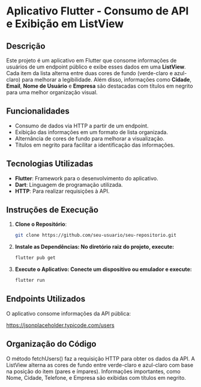 # Aplicativo Flutter - Consumo de API e Exibição em ListView

## Descrição

Este projeto é um aplicativo em Flutter que consome informações de usuários de um endpoint público e exibe esses dados em uma **ListView**. Cada item da lista alterna entre duas cores de fundo (verde-claro e azul-claro) para melhorar a legibilidade. Além disso, informações como **Cidade**, **Email**, **Nome de Usuário** e **Empresa** são destacadas com títulos em negrito para uma melhor organização visual.

## Funcionalidades

- Consumo de dados via HTTP a partir de um endpoint.
- Exibição das informações em um formato de lista organizada.
- Alternância de cores de fundo para melhorar a visualização.
- Títulos em negrito para facilitar a identificação das informações.

## Tecnologias Utilizadas

- **Flutter**: Framework para o desenvolvimento do aplicativo.
- **Dart**: Linguagem de programação utilizada.
- **HTTP**: Para realizar requisições à API.

## Instruções de Execução

1. **Clone o Repositório**:
   ```bash
   git clone https://github.com/seu-usuario/seu-repositorio.git

2. **Instale as Dependências: No diretório raiz do projeto, execute:**
   ```bash
   flutter pub get
3. **Execute o Aplicativo: Conecte um dispositivo ou emulador e execute:**
   ```bash
   flutter run
## Endpoints Utilizados
O aplicativo consome informações da API pública:

https://jsonplaceholder.typicode.com/users

## Organização do Código
O método fetchUsers() faz a requisição HTTP para obter os dados da API.
A ListView alterna as cores de fundo entre verde-claro e azul-claro com base na posição do item (pares e ímpares).
Informações importantes, como Nome, Cidade, Telefone, e Empresa são exibidas com títulos em negrito.
